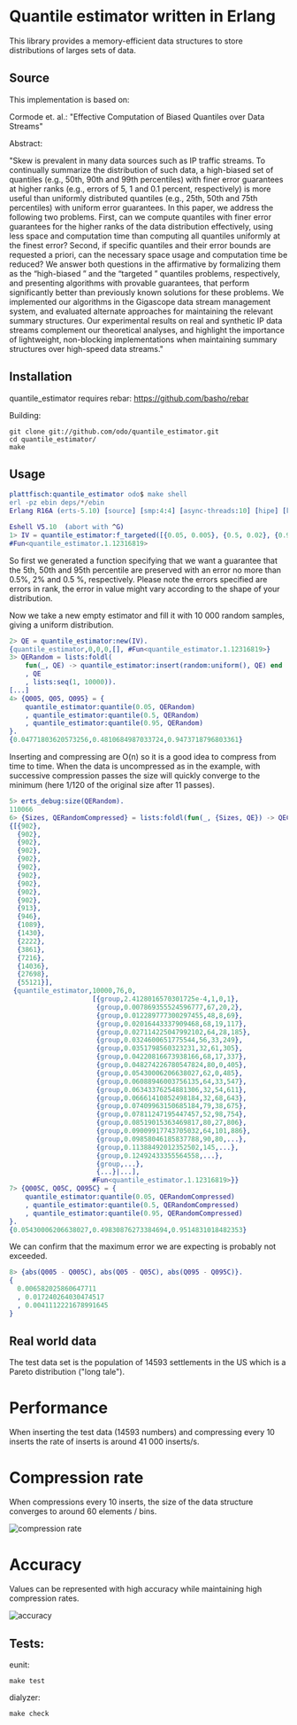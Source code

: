 # Quantile estimator written in Erlang

This library provides a memory-efficient data structures to store distributions of larges sets of data.

## Source

This implementation is based on:

Cormode et. al.:
"Effective Computation of Biased Quantiles over Data Streams"

Abstract:

"Skew is prevalent in many data sources such as IP traffic streams. To continually summarize the distribution of such data, a high-biased set of quantiles (e.g., 50th, 90th and 99th percentiles) with finer error guarantees at higher ranks (e.g., errors of 5, 1 and 0.1 percent, respectively) is more useful than uniformly distributed quantiles (e.g., 25th, 50th and 75th percentiles) with uniform error guarantees. In this paper, we address the following two problems. First, can we compute quantiles with finer error guarantees for the higher ranks of the data distribution effectively, using less space and computation time than computing all quantiles uniformly at the finest error? Second, if specific quantiles and their error bounds are requested a priori, can the necessary space usage and computation time be reduced? We answer both questions in the affirmative by formalizing them as the “high-biased ” and the “targeted ” quantiles problems, respectively, and presenting algorithms with provable guarantees, that perform significantly better than previously known solutions for these problems. We implemented our algorithms in the Gigascope data stream management system, and evaluated alternate approaches for maintaining the relevant summary structures. Our experimental results on real and synthetic IP data streams complement our theoretical analyses, and highlight the importance of lightweight, non-blocking implementations when maintaining summary structures over high-speed data streams."

## Installation

quantile_estimator requires rebar: https://github.com/basho/rebar

Building:
```
git clone git://github.com/odo/quantile_estimator.git
cd quantile_estimator/
make
```

## Usage

```erlang
plattfisch:quantile_estimator odo$ make shell
erl -pz ebin deps/*/ebin
Erlang R16A (erts-5.10) [source] [smp:4:4] [async-threads:10] [hipe] [kernel-poll:false]

Eshell V5.10  (abort with ^G)
1> IV = quantile_estimator:f_targeted([{0.05, 0.005}, {0.5, 0.02}, {0.95, 0.005}]).
#Fun<quantile_estimator.1.12316819>
```
So first we generated a function specifying that we want a guarantee that the 5th, 50th and 95th percentile are preserved with an error no more than 0.5%, 2% and 0.5 %, respectively. Please note the errors specified are errors in rank, the error in value might vary according to the shape of your distribution.

Now we take a new empty estimator and fill it with 10 000 random samples, giving a uniform distribution.

```erlang
2> QE = quantile_estimator:new(IV).
{quantile_estimator,0,0,0,[], #Fun<quantile_estimator.1.12316819>}
3> QERandom = lists:foldl(
    fun(_, QE) -> quantile_estimator:insert(random:uniform(), QE) end
    , QE
    , lists:seq(1, 10000)).
[...]
4> {Q005, Q05, Q095} = {
    quantile_estimator:quantile(0.05, QERandom)
    , quantile_estimator:quantile(0.5, QERandom)
    , quantile_estimator:quantile(0.95, QERandom)
}.
{0.04771803620573256,0.4810684987033724,0.9473718796803361}
```

Inserting and compressing are O(n) so it is a good idea to compress from time to time.
When the data is uncompressed as in the example, with successive compression passes the size will quickly converge to the minimum (here 1/120 of the original size after 11 passes).

```erlang
5> erts_debug:size(QERandom).
110066
6> {Sizes, QERandomCompressed} = lists:foldl(fun(_, {Sizes, QE}) -> QEC = quantile_estimator:compress(QE), {[{erts_debug:size(QEC)}|Sizes], QEC} end, {[], QERandom}, lists:seq(1, 20)).
{[{902},
  {902},
  {902},
  {902},
  {902},
  {902},
  {902},
  {902},
  {902},
  {902},
  {913},
  {946},
  {1089},
  {1430},
  {2222},
  {3861},
  {7216},
  {14036},
  {27698},
  {55121}],
 {quantile_estimator,10000,76,0,
                     [{group,2.4128016570301725e-4,1,0,1},
                      {group,0.007869355524596777,67,20,2},
                      {group,0.012289777300297455,48,8,69},
                      {group,0.02016443337909468,68,19,117},
                      {group,0.027114225047992102,64,28,185},
                      {group,0.0324600651775544,56,33,249},
                      {group,0.0351798560323231,32,61,305},
                      {group,0.04220816673938166,68,17,337},
                      {group,0.048274226780547824,80,0,405},
                      {group,0.05430006206638027,62,0,485},
                      {group,0.06088946003756135,64,33,547},
                      {group,0.06343376254881306,32,54,611},
                      {group,0.06661410852498184,32,68,643},
                      {group,0.07409963150685184,79,38,675},
                      {group,0.07811247195447457,52,98,754},
                      {group,0.08519015363469817,80,27,806},
                      {group,0.09009917743705032,64,101,886},
                      {group,0.09858046185837788,90,80,...},
                      {group,0.11388492012352502,145,...},
                      {group,0.12492433355564558,...},
                      {group,...},
                      {...}|...],
                     #Fun<quantile_estimator.1.12316819>}}
7> {Q005C, Q05C, Q095C} = {
    quantile_estimator:quantile(0.05, QERandomCompressed)
    , quantile_estimator:quantile(0.5, QERandomCompressed)
    , quantile_estimator:quantile(0.95, QERandomCompressed)
}.
{0.05430006206638027,0.49830876273384694,0.9514831018482353}
```

We can confirm that the maximum error we are expecting is probably not exceeded.

```erlang
8> {abs(Q005 - Q005C), abs(Q05 - Q05C), abs(Q095 - Q095C)}.
{
  0.006582025860647711
  , 0.017240264030474517
  , 0.0041112221678991645
}
```

## Real world data

The test data set is the population of 14593 settlements in the US which is a Pareto distribution ("long tale").

# Performance

When inserting the test data (14593 numbers) and compressing every 10 inserts the rate of inserts is around 41 000 inserts/s.

# Compression rate

When compressions every 10 inserts, the size of the data structure converges to around 60 elements / bins.

![compression rate](https://raw.github.com/odo/quantile_estimator/master/doc/compression.png "compression rate")

# Accuracy

Values can be represented with high accuracy while maintaining high compression rates.

![accuracy](https://raw.github.com/odo/quantile_estimator/master/doc/accuracy.png "accuracy")

## Tests:

eunit:
```
make test
```
dialyzer:
```
make check
```

